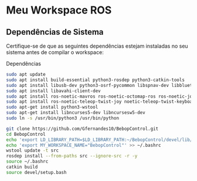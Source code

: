 # Meu Workspace ROS

## Dependências de Sistema

Certifique-se de que as seguintes dependências estejam instaladas no seu sistema antes de compilar o workspace:


Dependências 
```bash
sudo apt update
sudo apt install build-essential python3-rosdep python3-catkin-tools
sudo apt install libusb-dev python3-osrf-pycommon libspnav-dev libbluetooth-dev libcwiid-dev libgoogle-glog-dev
sudo apt install libavahi-client-dev
sudo apt install ros-noetic-mavros ros-noetic-octomap-ros ros-noetic-joy ros-noetic-joy-teleop 
sudo apt install ros-noetic-teleop-twist-joy noetic-teleop-twist-keyboard
sudo apt-get install python3-wstool
sudo apt-get install libncurses5-dev libncursesw5-dev
sudo ln -s /usr/bin/python3 /usr/bin/python
```

```bash
git clone https://github.com/Gfernandes10/BebopControl.git
cd BebopControl
echo 'export LD_LIBRARY_PATH=$LD_LIBRARY_PATH:~/BebopControl/devel/lib/parrot_arsdk' >> ~/.bashrc
echo 'export MY_WORKSPACE_NAME="BebopControl"' >> ~/.bashrc
wstool update -t src
rosdep install --from-paths src --ignore-src -r -y
source ~/.bashrc
catkin build
source devel/setup.bash
```

